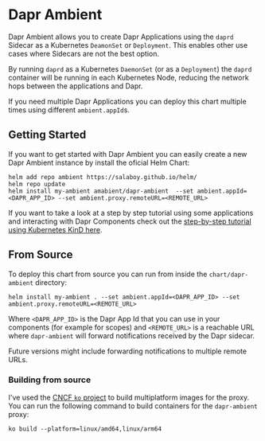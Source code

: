 # Dapr Ambient 

Dapr Ambient allows you to create Dapr Applications using the `daprd` Sidecar as a Kubernetes `DeamonSet` or `Deployment`. This enables other use cases where Sidecars are not the best option. 

By running `daprd` as a Kubernetes `DaemonSet` (or as a `Deployment`) the `daprd` container will be running in each Kubernetes Node, reducing the network hops between the applications and Dapr. 


If you need multiple Dapr Applications you can deploy this chart multiple times using different `ambient.appId`s. 


## Getting Started

If you want to get started with Dapr Ambient you can easily create a new Dapr Ambient instance by install the oficial Helm Chart: 

```
helm add repo ambient https://salaboy.github.io/helm/
helm repo update
helm install my-ambient amabient/dapr-ambient  --set ambient.appId=<DAPR_APP_ID> --set ambient.proxy.remoteURL=<REMOTE_URL>  
```

If you want to take a look at a step by step tutorial using some applications and interacting with Dapr Components check out the [step-by-step tutorial using Kubernetes KinD here](tutorial/README.md).


## From Source

To deploy this chart from source you can run from inside the `chart/dapr-ambient` directory: 

```
helm install my-ambient . --set ambient.appId=<DAPR_APP_ID> --set ambient.proxy.remoteURL=<REMOTE_URL>  

```

Where `<DAPR_APP_ID>` is the Dapr App Id that you can use in your components (for example for scopes) and `<REMOTE_URL>` is a reachable URL where `dapr-ambient` will forward notifications received by the Dapr sidecar. 


Future versions might include forwarding notifications to multiple remote URLs.

### Building from source

I've used the [CNCF `ko` project](https://ko.build/) to build multiplatform images for the proxy. 
You can run the following command to build containers for the `dapr-ambient` proxy: 

```
ko build --platform=linux/amd64,linux/arm64
```

